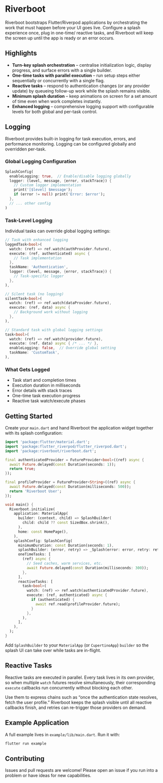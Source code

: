 # Riverboot

Riverboot bootstraps Flutter/Riverpod applications by orchestrating the work that
must happen before your UI goes live. Configure a splash experience once, plug
in one-time/ reactive tasks, and Riverboot will keep the screen up until the
app is ready or an error occurs.

## Highlights
- **Turn-key splash orchestration** – centralise initialization logic, display
  progress, and surface errors with a single builder.
- **One-time tasks with parallel execution** – run setup steps either
  sequentially or concurrently with a single flag.
- **Reactive tasks** – respond to authentication changes (or any provider
  update) by queueing follow-up work while the splash remains visible.
- **Minimum splash duration** – keep animations on screen for a set amount of
  time even when work completes instantly.
- **Enhanced logging** – comprehensive logging support with configurable levels
  for both global and per-task control.

## Logging

Riverboot provides built-in logging for task execution, errors, and performance
monitoring. Logging can be configured globally and overridden per-task.

### Global Logging Configuration

```dart
SplashConfig(
  enableLogging: true,  // Enable/disable logging globally
  logger: (level, message, {error, stackTrace}) {
    // Custom logger implementation
    print('[$level] $message');
    if (error != null) print('Error: $error');
  },
  // ... other config
)
```

### Task-Level Logging

Individual tasks can override global logging settings:

```dart
// Task with enhanced logging
loggedTask<bool>(
  watch: (ref) => ref.watch(authProvider.future),
  execute: (ref, authenticated) async {
    // Task implementation
  },
  taskName: 'Authentication',
  logger: (level, message, {error, stackTrace}) {
    // Task-specific logger
  },
),

// Silent task (no logging)
silentTask<bool>(
  watch: (ref) => ref.watch(dataProvider.future),
  execute: (ref, data) async {
    // Background work without logging
  },
),

// Standard task with global logging settings
task<bool>(
  watch: (ref) => ref.watch(provider.future),
  execute: (ref, data) async { /* ... */ },
  enableLogging: false,  // Override global setting
  taskName: 'CustomTask',
),
```

### What Gets Logged

- Task start and completion times
- Execution duration in milliseconds
- Error details with stack traces
- One-time task execution progress
- Reactive task watch/execute phases

## Getting Started
Create your `main.dart` and hand Riverboot the application widget together with
its splash configuration:

```dart
import 'package:flutter/material.dart';
import 'package:flutter_riverpod/flutter_riverpod.dart';
import 'package:riverboot/riverboot.dart';

final authenticatedProvider = FutureProvider<bool>((ref) async {
  await Future.delayed(const Duration(seconds: 1));
  return true;
});

final profileProvider = FutureProvider<String>((ref) async {
  await Future.delayed(const Duration(milliseconds: 500));
  return 'Riverboot User';
});

void main() {
  Riverboot.initialize(
    application: MaterialApp(
      builder: (context, child) => SplashBuilder(
        child: child ?? const SizedBox.shrink(),
      ),
      home: const HomePage(),
    ),
    splashConfig: SplashConfig(
      minimumDuration: const Duration(seconds: 1),
      splashBuilder: (error, retry) => _Splash(error: error, retry: retry),
      oneTimeTasks: [
        (ref) async {
          // Seed caches, warm services, etc.
          await Future.delayed(const Duration(milliseconds: 300));
        },
      ],
      reactiveTasks: [
        task<bool>(
          watch: (ref) => ref.watch(authenticatedProvider.future),
          execute: (ref, authenticated) async {
            if (authenticated) {
              await ref.read(profileProvider.future);
            }
          },
        ),
      ],
    ),
  );
}
```

Add `SplashBuilder` to your `MaterialApp` (or `CupertinoApp`) `builder` so the
splash UI can take over while tasks are in-flight.

## Reactive Tasks
Reactive tasks are executed in parallel. Every task lives in its own provider,
so when multiple `watch` futures resolve simultaneously, their corresponding
`execute` callbacks run concurrently without blocking each other.

Use them to express chains such as “once the authentication state resolves,
fetch the user profile.” Riverboot keeps the splash visible until all reactive
callbacks finish, and retries can re-trigger those providers on demand.

## Example Application
A full example lives in `example/lib/main.dart`. Run it with:

```bash
flutter run example
```

## Contributing
Issues and pull requests are welcome! Please open an issue if you run into a
problem or have ideas for new capabilities.
